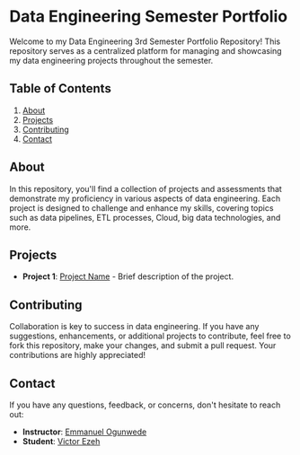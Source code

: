 # Data Engineering Semester Portfolio

Welcome to my Data Engineering 3rd Semester Portfolio Repository! This repository serves as a centralized platform for managing and showcasing my data engineering projects throughout the semester.

## Table of Contents
1. [About](#about)
2. [Projects](#projects)
3. [Contributing](#contributing)
4. [Contact](#contact)

## About
In this repository, you'll find a collection of projects and assessments that demonstrate my proficiency in various aspects of data engineering. Each project is designed to challenge and enhance my skills, covering topics such as data pipelines, ETL processes, Cloud, big data technologies, and more.


## Projects
- **Project 1**: [Project Name](link_to_project_repo) - Brief description of the project.


## Contributing
Collaboration is key to success in data engineering. If you have any suggestions, enhancements, or additional projects to contribute, feel free to fork this repository, make your changes, and submit a pull request. Your contributions are highly appreciated!

## Contact
If you have any questions, feedback, or concerns, don't hesitate to reach out:
- **Instructor**: [Emmanuel Ogunwede](https://github.com/JesuFemi-O)
- **Student**: [Victor Ezeh](https://linktr.ee/victorcezeh)
